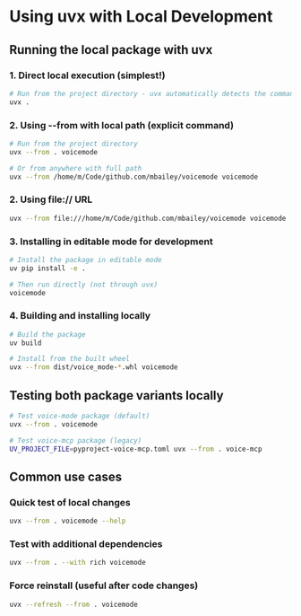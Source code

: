 # Using uvx with Local Development

## Running the local package with uvx

### 1. Direct local execution (simplest!)
```bash
# Run from the project directory - uvx automatically detects the command
uvx .
```

### 2. Using --from with local path (explicit command)
```bash
# Run from the project directory
uvx --from . voicemode

# Or from anywhere with full path
uvx --from /home/m/Code/github.com/mbailey/voicemode voicemode
```

### 2. Using file:// URL
```bash
uvx --from file:///home/m/Code/github.com/mbailey/voicemode voicemode
```

### 3. Installing in editable mode for development
```bash
# Install the package in editable mode
uv pip install -e .

# Then run directly (not through uvx)
voicemode
```

### 4. Building and installing locally
```bash
# Build the package
uv build

# Install from the built wheel
uvx --from dist/voice_mode-*.whl voicemode
```

## Testing both package variants locally

```bash
# Test voice-mode package (default)
uvx --from . voicemode

# Test voice-mcp package (legacy)
UV_PROJECT_FILE=pyproject-voice-mcp.toml uvx --from . voice-mcp
```

## Common use cases

### Quick test of local changes
```bash
uvx --from . voicemode --help
```

### Test with additional dependencies
```bash
uvx --from . --with rich voicemode
```

### Force reinstall (useful after code changes)
```bash
uvx --refresh --from . voicemode
```